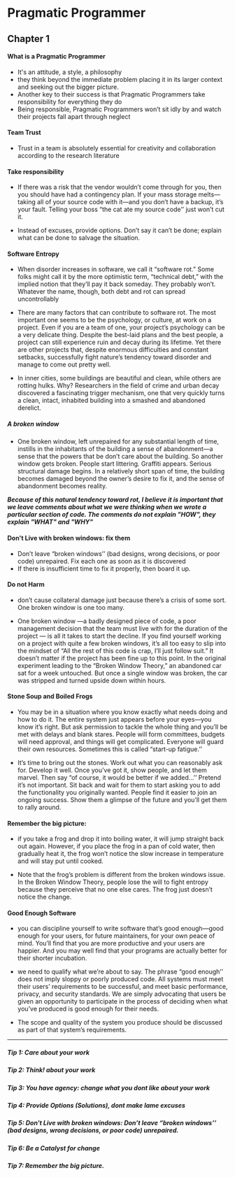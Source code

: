 # Pragmatic Programmer

## Chapter 1

#### What is a Pragmatic Programmer
  - It's an attitude, a style, a philosophy
  - they think beyond the immediate problem placing it in its larger context and seeking out the
bigger picture.
  - Another key to their success is that Pragmatic Programmers take responsibility for everything they do
  - Being responsible, Pragmatic Programmers won’t sit idly by and watch their projects fall apart through neglect

#### Team Trust
 - Trust in a team is absolutely essential for creativity and collaboration according to the research literature

#### Take responsibility

  - If there was a risk that the vendor wouldn’t come through for you, then you
should have had a contingency plan. If your mass storage melts—taking all
of your source code with it—and you don’t have a backup, it’s your fault.
Telling your boss “the cat ate my source code’’ just won’t cut it.

  - Instead of excuses, provide options. Don’t say it can’t be done; explain what
can be done to salvage the situation.

#### Software Entropy

-  When disorder increases in software, we call it “software rot.”
Some folks might call it by the more optimistic term, “technical debt,” with
the implied notion that they’ll pay it back someday. They probably won’t.
Whatever the name, though, both debt and rot can spread uncontrollably

- There are many factors that can contribute to software rot. The most important
one seems to be the psychology, or culture, at work on a project. Even if you
are a team of one, your project’s psychology can be a very delicate thing.
Despite the best-laid plans and the best people, a project can still experience
ruin and decay during its lifetime. Yet there are other projects that, despite
enormous difficulties and constant setbacks, successfully fight nature’s tendency toward disorder and manage to come out pretty well.

- In inner cities, some buildings are beautiful and clean, while others are rotting
hulks. Why? Researchers in the field of crime and urban decay discovered a
fascinating trigger mechanism, one that very quickly turns a clean, intact,
inhabited building into a smashed and abandoned derelict.

##### A broken window

- One broken window, left unrepaired for any substantial length of time, instills
in the inhabitants of the building a sense of abandonment—a sense that the
powers that be don’t care about the building. So another window gets broken.
People start littering. Graffiti appears. Serious structural damage begins. In
a relatively short span of time, the building becomes damaged beyond the
owner’s desire to fix it, and the sense of abandonment becomes reality.

***Because of this natural tendency toward rot, I believe it is important that we leave comments about what we were thinking when we wrote a particular section of code. The comments do not explain "HOW", they explain "WHAT" and "WHY"***

#### Don't Live with broken windows: fix them

- Don’t leave “broken windows’’ (bad designs, wrong decisions, or poor code)
unrepaired. Fix each one as soon as it is discovered
- If there is insufficient time to fix it properly, then board it up.

#### Do not Harm

-  don’t cause collateral damage just because there’s a crisis of some sort. One broken window is one too many.

- One broken window —a badly designed piece of code, a poor management decision that the team must live with for the duration of the project — is all it takes to start the decline. If you find yourself working on a project with quite a few broken windows, it’s all too easy to slip into the mindset of “All the rest of this code is crap, I’ll just follow suit.” It doesn’t matter if the project has been fine up to this point. In the original experiment leading to the “Broken Window Theory,” an abandoned car sat for a week untouched. But once a single window was broken, the car was stripped and turned upside down within hours.

#### Stone Soup and Boiled Frogs

- You may be in a situation where you know exactly what needs doing and how
to do it. The entire system just appears before your eyes—you know it’s right.
But ask permission to tackle the whole thing and you’ll be met with delays
and blank stares. People will form committees, budgets will need approval,
and things will get complicated. Everyone will guard their own resources.
Sometimes this is called “start-up fatigue.’’

- It’s time to bring out the stones. Work out what you can reasonably ask for.
Develop it well. Once you’ve got it, show people, and let them marvel. Then
say “of course, it would be better if we added…’’ Pretend it’s not important.
Sit back and wait for them to start asking you to add the functionality you
originally wanted. People find it easier to join an ongoing success. Show them
a glimpse of the future and you’ll get them to rally around.

#### Remember the big picture:

- if you take a frog and drop
it into boiling water, it will jump straight back out again. However, if you
place the frog in a pan of cold water, then gradually heat it, the frog won’t notice the slow increase in temperature and will stay put until cooked.

- Note that the frog’s problem is different from the broken windows issue. In the Broken Window
Theory, people lose the will to fight entropy because they perceive that no one else cares. The frog just doesn’t notice the change.

#### Good Enough Software

- you can discipline yourself to write software that’s good enough—good enough for
your users, for future maintainers, for your own peace of mind. You’ll find
that you are more productive and your users are happier. And you may well
find that your programs are actually better for their shorter incubation.

- we need to qualify what we’re about to say. The
phrase “good enough’’ does not imply sloppy or poorly produced code. All
systems must meet their users’ requirements to be successful, and meet basic
performance, privacy, and security standards. We are simply advocating that
users be given an opportunity to participate in the process of deciding when
what you’ve produced is good enough for their needs.

- The scope and quality of the system you produce should be discussed as part
of that system’s requirements.

---

  ##### Tip 1: Care about your work
  ##### Tip 2: Think! about your work
  ##### Tip 3: You have agency: change what you dont like about your work
  ##### Tip 4: Provide Options (Solutions), dont make lame excuses
  ##### Tip 5: Don't Live with broken windows: Don’t leave “broken windows’’ (bad designs, wrong decisions, or poor code) unrepaired.
  ##### Tip 6: Be a Catalyst for change
  ##### Tip 7: Remember the big picture.